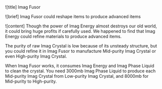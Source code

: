 ![title]
Imag Fusor
 
![brief]
Imag Fusor could reshape items to produce advanced items
 
![content]
Though the power of Imag Energy almost destroys our old world, it could bring huge profits if carefully used. We happened to find that Imag Energy could refine materials to produce advanced items.

The purity of raw Imag Crystal is low because of its unsteady structure, but you could refine it in Imag Fusor to manufacture Mid-purity Imag Crystal or even High-purity Imag Crystal. 

When Imag Fusor works, it consumes Imag Energy and Imag Phase Liquid to clean the crystal. You need 3000mb Imag Phase Liquid to produce each Mid-purity Imag Crystal from Low-purity Imag Crystal, and 8000mb for Mid-purity to High-purity. 
